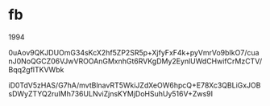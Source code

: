 # fb
1994

0uAov9QKJDUOmG34sKcX2hf5ZP2SR5p+XjfyFxF4k+pyVmrVo9bIkO7/cuanJ0NoQGCZ06VJwVROOAnGMxnhGt6RVKgDMy2EynlUWdCHwifCrMzCTV/Bqq2gflTKVWbk

iD0TdV5zHAS/G7hA/mvtBlnavRT5WkiJZdXeOW6hpcQ+E78Xc3QBLiGxJOBsDWyZTYQ2ruIMh736ULNviZjnsKYMjDoHSuhUy516V+Zws9I


